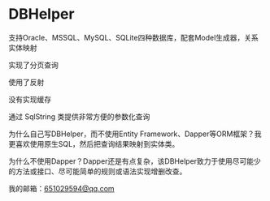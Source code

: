 # DBHelper
支持Oracle、MSSQL、MySQL、SQLite四种数据库，配套Model生成器，关系实体映射

实现了分页查询

使用了反射

没有实现缓存

通过 SqlString 类提供非常方便的参数化查询

为什么自己写DBHelper，而不使用Entity Framework、Dapper等ORM框架？我更喜欢使用原生SQL，然后把查询结果映射到实体类。

为什么不使用Dapper？Dapper还是有点复杂，该DBHelper致力于使用尽可能少的方法或接口、尽可能简单的规则或语法实现增删改查。

我的邮箱：651029594@qq.com
